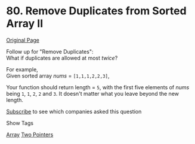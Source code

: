 # 80. Remove Duplicates from Sorted Array II

[Original Page](https://leetcode.com/problems/remove-duplicates-from-sorted-array-ii/)

Follow up for "Remove Duplicates":  
What if duplicates are allowed at most _twice_?

For example,  
Given sorted array _nums_ = `[1,1,1,2,2,3]`,

Your function should return length = `5`, with the first five elements of _nums_ being `1`, `1`, `2`, `2` and `3`. It doesn't matter what you leave beyond the new length.

<div>

[Subscribe](/subscribe/) to see which companies asked this question

</div>

<div>

<div id="tags" class="btn btn-xs btn-warning">Show Tags</div>

<span class="hidebutton">[Array](/tag/array/) [Two Pointers](/tag/two-pointers/)</span></div>